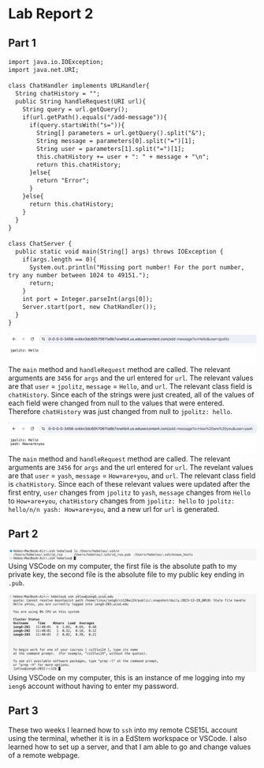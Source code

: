 # Lab Report 2 
## Part 1 
```
import java.io.IOException;
import java.net.URI;

class ChatHandler implements URLHandler{
  String chatHistory = "";
  public String handleRequest(URI url){
    String query = url.getQuery();
    if(url.getPath().equals("/add-message")){
      if(query.startsWith("s=")){
        String[] parameters = url.getQuery().split("&");
        String message = parameters[0].split("=")[1];
        String user = parameters[1].split("=")[1];
        this.chatHistory += user + ": " + message + "\n";
        return this.chatHistory;
      }else{
        return "Error";
      }
    }else{
      return this.chatHistory;
    }
  }
}

class ChatServer {
  public static void main(String[] args) throws IOException {
    if(args.length == 0){
      System.out.println("Missing port number! For the port number, try any number between 1024 to 49151.");
      return;
    }
    int port = Integer.parseInt(args[0]);
    Server.start(port, new ChatHandler());
  }
}
```
![Image](CSE15L-Lab2-Q1.1.png)
The `main` method and `handleRequest` method are called. The relevant arguments are `3456` for `args` and the url entered for `url`. The relevant values are that `user` = `jpolitz`, `message`  = `Hello`, and `url`. The relevant class field is `chatHistory`. Since each of the strings were just created, all of the values of each field were changed from null to the values that were entered. Therefore `chatHistory` was just changed from null to `jpolitz: hello`.

![Image](CSE15L-Lab2-Q1.2.png)
The `main` method and `handleRequest` method are called. The relevant arguments are `3456` for `args` and the url entered for `url`. The revelant values are that `user` = `yash`, `message` = `How+are+you`, and `url`. The relevant class field is `chatHistory`. Since each of these relevant values were updated after the first entry, `user` changes from `jpolitz` to `yash`, `message` changes from `Hello` to `How+are+you`, `chatHistory` changes from `jpolitz: hello` to `jpolitz: hello/n/n yash: How+are+you`, and a new url for `url` is generated.  

## Part 2 
![Image](CSE15L-Lab2-Q2.1.png)
Using VSCode on my computer, the first file is the absolute path to my private key, the second file is the absolute file to my public key ending in `.pub`.

![Image](CSE15L-Lab2-Q2-3.png)
Using VSCode on my computer, this is an instance of me logging into my `ieng6` account without having to enter my password. 

## Part 3 
These two weeks I learned how to `ssh` into my remote CSE15L account using the terminal, whether it is in a EdStem workspace or VSCode. I also learned how to set up a server, and that I am able to go and change values of a remote webpage.
